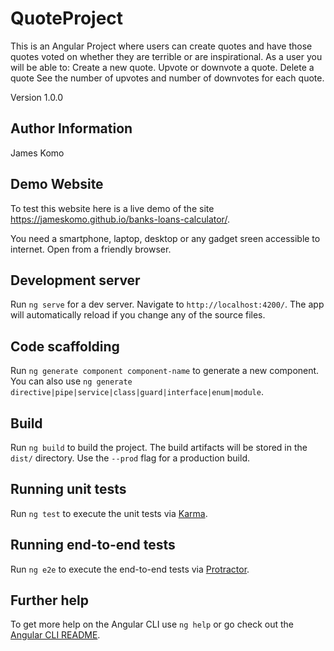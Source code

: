 # QuoteProject

This is an Angular Project where users can create quotes and have those quotes voted on whether they are terrible or are inspirational. As a user you will be able to:  Create a new quote. Upvote or downvote a quote. Delete a quote See the number of upvotes and number of downvotes for each quote.

Version 1.0.0

## Author Information

James Komo

## Demo Website
To test this website here is a live demo of the site https://jameskomo.github.io/banks-loans-calculator/.

You need a smartphone, laptop, desktop or any gadget sreen accessible to internet. Open from a friendly browser.

## Development server

Run `ng serve` for a dev server. Navigate to `http://localhost:4200/`. The app will automatically reload if you change any of the source files.

## Code scaffolding

Run `ng generate component component-name` to generate a new component. You can also use `ng generate directive|pipe|service|class|guard|interface|enum|module`.

## Build

Run `ng build` to build the project. The build artifacts will be stored in the `dist/` directory. Use the `--prod` flag for a production build.

## Running unit tests

Run `ng test` to execute the unit tests via [Karma](https://karma-runner.github.io).

## Running end-to-end tests

Run `ng e2e` to execute the end-to-end tests via [Protractor](http://www.protractortest.org/).

## Further help

To get more help on the Angular CLI use `ng help` or go check out the [Angular CLI README](https://github.com/angular/angular-cli/blob/master/README.md).
